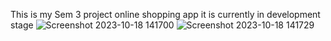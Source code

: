 This is my Sem 3 project online shopping app it is currently in development stage
![Screenshot 2023-10-18 141700](https://github.com/DhruvSingh19/SEM3Project/assets/145637133/988e32c3-80ba-4329-9a06-6c26cbab9be6)
![Screenshot 2023-10-18 141729](https://github.com/DhruvSingh19/SEM3Project/assets/145637133/e9161c4d-ee96-43c8-b1ed-df3e0bae7cac)
